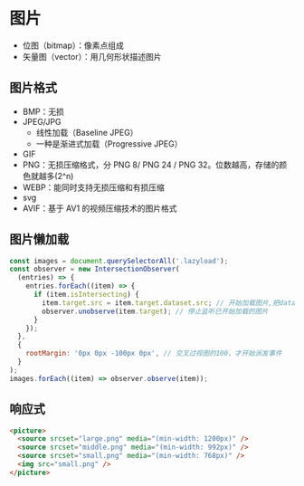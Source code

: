 # 图片

- 位图（bitmap）：像素点组成
- 矢量图（vector）：用几何形状描述图片

## 图片格式

- BMP：无损
- JPEG/JPG
  - 线性加载（Baseline JPEG）
  - 一种是渐进式加载（Progressive JPEG）
- GIF
- PNG：无损压缩格式，分 PNG 8/ PNG 24 / PNG 32。位数越高，存储的颜色就越多(2^n)
- WEBP：能同时支持无损压缩和有损压缩
- svg
- AVIF：基于 AV1 的视频压缩技术的图片格式

## 图片懒加载

```js
const images = document.querySelectorAll('.lazyload');
const observer = new IntersectionObserver(
  (entries) => {
    entries.forEach((item) => {
      if (item.isIntersecting) {
        item.target.src = item.target.dataset.src; // 开始加载图片,把data-src的值放到src
        observer.unobserve(item.target); // 停止监听已开始加载的图片
      }
    });
  },
  {
    rootMargin: '0px 0px -100px 0px', // 交叉过视图的100，才开始派发事件
  }
);
images.forEach((item) => observer.observe(item));
```

## 响应式

```html
<picture>
  <source srcset="large.png" media="(min-width: 1200px)" />
  <source srcset="middle.png" media="(min-width: 992px)" />
  <source srcset="small.png" media="(min-width: 768px)" />
  <img src="small.png" />
</picture>
```
